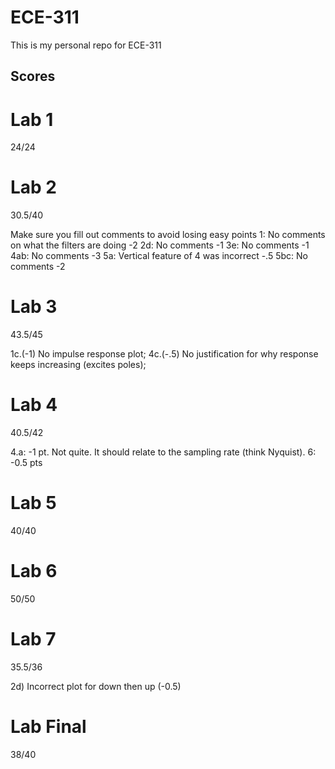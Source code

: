 # ECE-311
This is my personal repo for ECE-311



## Scores
# Lab 1
24/24

# Lab 2
30.5/40

Make sure you fill out comments to avoid losing easy points 
1: No comments on what the filters are doing -2 
2d: No comments -1 
3e: No comments -1 
4ab: No comments -3 
5a: Vertical feature of 4 was incorrect -.5 
5bc: No comments -2

# Lab 3
43.5/45

1c.(-1) No impulse response plot; 
4c.(-.5) No justification for why response keeps increasing (excites poles);

# Lab 4
40.5/42

4.a: -1 pt. Not quite. It should relate to the sampling rate (think Nyquist). 
6: -0.5 pts

# Lab 5
40/40

# Lab 6
50/50

# Lab 7
35.5/36

2d) Incorrect plot for down then up (-0.5)

# Lab Final
38/40 
